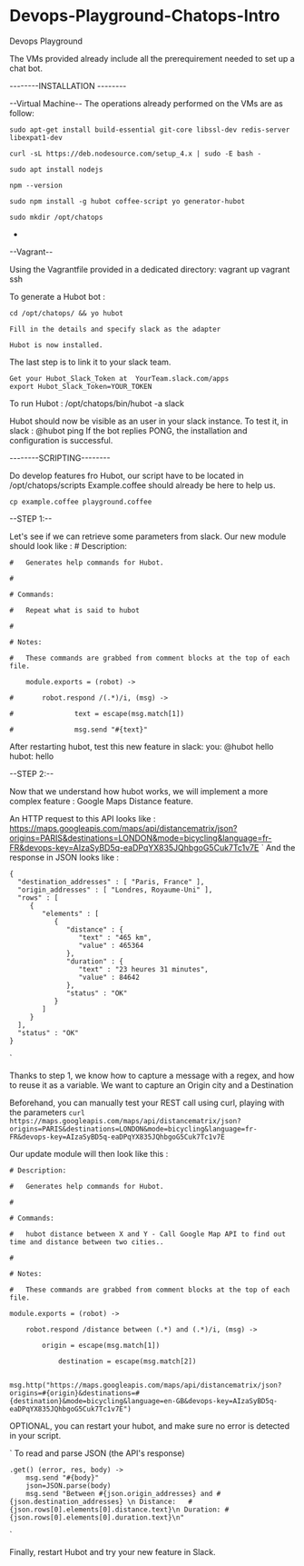 # Devops-Playground-Chatops-Intro

Devops Playground

The VMs provided already include all the prerequirement needed to set up a chat bot.

--------INSTALLATION --------

--Virtual Machine--
The operations already performed on the VMs are as follow: 

	sudo apt-get install build-essential git-core libssl-dev redis-server libexpat1-dev

	curl -sL https://deb.nodesource.com/setup_4.x | sudo -E bash -
	
	sudo apt install nodejs
	
	npm --version
	
	sudo npm install -g hubot coffee-script yo generator-hubot
	
	sudo mkdir /opt/chatops 
-
	
--Vagrant--

Using the Vagrantfile provided in a dedicated directory:
	vagrant up
	vagrant ssh

	
To generate a Hubot bot : 
	
	cd /opt/chatops/ && yo hubot
	
	Fill in the details and specify slack as the adapter
	
	Hubot is now installed.
	
The last step is to link it to your slack team.
	
	Get your Hubot_Slack_Token at  YourTeam.slack.com/apps
	export Hubot_Slack_Token=YOUR_TOKEN

To run Hubot : 
	/opt/chatops/bin/hubot -a slack
	
Hubot should now be visible as an user in your slack instance.
To test it, in slack :
	@hubot ping
If the bot replies PONG, the installation and configuration is successful.

--------SCRIPTING--------

Do develop features fro Hubot,  our script have to be located in /opt/chatops/scripts
Example.coffee should already be here to help us.

	cp example.coffee playground.coffee
	
--STEP 1:--

Let's see if we can retrieve some parameters from slack.
Our new module should look like : 
	# Description:
	
	#   Generates help commands for Hubot.
	
	#
	
	# Commands:
	
	#   Repeat what is said to hubot
	
	#
	
	# Notes:
	
	#   These commands are grabbed from comment blocks at the top of each file.
		
		module.exports = (robot) ->

	#		robot.respond /(.*)/i, (msg) ->

	#				text = escape(msg.match[1])

	#				msg.send "#{text}"


After restarting hubot, test this new feature in slack:
	you: @hubot hello
	hubot: hello

--STEP 2:--

Now that we understand how hubot works, we will implement a more complex feature : Google Maps Distance feature.

An HTTP request to this API looks like :
	https://maps.googleapis.com/maps/api/distancematrix/json?origins=PARIS&destinations=LONDON&mode=bicycling&language=fr-FR&devops-key=AIzaSyBD5q-eaDPqYX835JQhbgoG5Cuk7Tc1v7E
`
And the response in JSON looks like :

	{
	  "destination_addresses" : [ "Paris, France" ],
	  "origin_addresses" : [ "Londres, Royaume-Uni" ],
	  "rows" : [
		 {
			"elements" : [
			   {
				  "distance" : {
					 "text" : "465 km",
					 "value" : 465364
				  },
				  "duration" : {
					 "text" : "23 heures 31 minutes",
					 "value" : 84642
				  },
				  "status" : "OK"
			   }
			]
		 }
	  ],
	  "status" : "OK"
	}
`

Thanks to step 1, we know how to  capture a message with a regex, and how to reuse it as a variable.
We want to capture an Origin city and a Destination 

Beforehand, you can manually test your REST call using curl, playing with the parameters
	`curl https://maps.googleapis.com/maps/api/distancematrix/json?origins=PARIS&destinations=LONDON&mode=bicycling&language=fr-FR&devops-key=AIzaSyBD5q-eaDPqYX835JQhbgoG5Cuk7Tc1v7E`

Our update module will then look like this : 

	# Description:

	#   Generates help commands for Hubot.

	#

	# Commands:

	#   hubot distance between X and Y - Call Google Map API to find out time and distance between two cities..

	#

	# Notes:

	#   These commands are grabbed from comment blocks at the top of each file.

	module.exports = (robot) ->

		robot.respond /distance between (.*) and (.*)/i, (msg) ->

			origin = escape(msg.match[1])

				destination = escape(msg.match[2])
				
				msg.http("https://maps.googleapis.com/maps/api/distancematrix/json?origins=#{origin}&destinations=#{destination}&mode=bicycling&language=en-GB&devops-key=AIzaSyBD5q-eaDPqYX835JQhbgoG5Cuk7Tc1v7E")

OPTIONAL, you can  restart your hubot, and make sure no error is detected in your script.

`
To read and parse JSON (the API's response)

	.get() (error, res, body) ->
		msg.send "#{body}"
		json=JSON.parse(body)
		msg.send "Between #{json.origin_addresses} and #{json.destination_addresses} \n Distance: 	#{json.rows[0].elements[0].distance.text}\n Duration: #{json.rows[0].elements[0].duration.text}\n"
`
	
Finally, restart Hubot and try your new feature in Slack.
